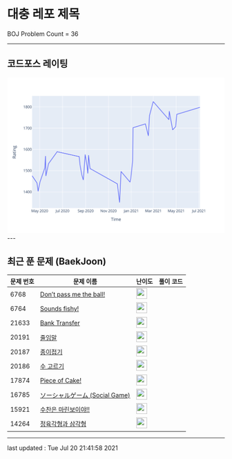 # 대충 레포 제목

BOJ Problem Count = 36

---

## 코드포스 레이팅
[![Rating Graph](./cfStats.svg)](https://github.com/ingyu1008/Algorithm-Problem-Solving/blob/master/cfStats.html)---

## 최근 푼 문제 (BaekJoon)
| 문제 번호 | 문제 이름 | 난이도 | 풀이 코드 |
| --- | --- | --- | --- |
| 6768 | [Don’t pass me the ball!](https://www.acmicpc.net/problem/6768) | <img height="25px" width="25px=" src="https://static.solved.ac/tier_small/2.svg"/> |  |
| 6764 | [Sounds fishy!](https://www.acmicpc.net/problem/6764) | <img height="25px" width="25px=" src="https://static.solved.ac/tier_small/2.svg"/> |  |
| 21633 | [Bank Transfer](https://www.acmicpc.net/problem/21633) | <img height="25px" width="25px=" src="https://static.solved.ac/tier_small/2.svg"/> |  |
| 20191 | [줄임말](https://www.acmicpc.net/problem/20191) | <img height="25px" width="25px=" src="https://static.solved.ac/tier_small/14.svg"/> |  |
| 20187 | [종이접기](https://www.acmicpc.net/problem/20187) | <img height="25px" width="25px=" src="https://static.solved.ac/tier_small/13.svg"/> |  |
| 20186 | [수 고르기](https://www.acmicpc.net/problem/20186) | <img height="25px" width="25px=" src="https://static.solved.ac/tier_small/8.svg"/> |  |
| 17874 | [Piece of Cake!](https://www.acmicpc.net/problem/17874) | <img height="25px" width="25px=" src="https://static.solved.ac/tier_small/2.svg"/> |  |
| 16785 | [ソーシャルゲーム (Social Game)](https://www.acmicpc.net/problem/16785) | <img height="25px" width="25px=" src="https://static.solved.ac/tier_small/2.svg"/> |  |
| 15921 | [수찬은 마린보이야!!](https://www.acmicpc.net/problem/15921) | <img height="25px" width="25px=" src="https://static.solved.ac/tier_small/2.svg"/> |  |
| 14264 | [정육각형과 삼각형](https://www.acmicpc.net/problem/14264) | <img height="25px" width="25px=" src="https://static.solved.ac/tier_small/2.svg"/> |  |


---

last updated : Tue Jul 20 21:41:58 2021

